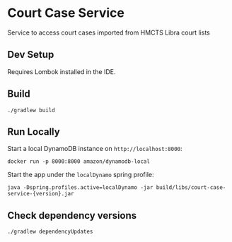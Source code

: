 Court Case Service
==================
Service to access court cases imported from HMCTS Libra court lists

Dev Setup
---
Requires Lombok installed in the IDE.

Build
---
```./gradlew build```

Run Locally
---
Start a local DynamoDB instance on `http://localhost:8000`:

```docker run -p 8000:8000 amazon/dynamodb-local```

Start the app under the `localDynamo` spring profile:

```java -Dspring.profiles.active=localDynamo -jar build/libs/court-case-service-{version}.jar```

Check dependency versions
---
```./gradlew dependencyUpdates```
